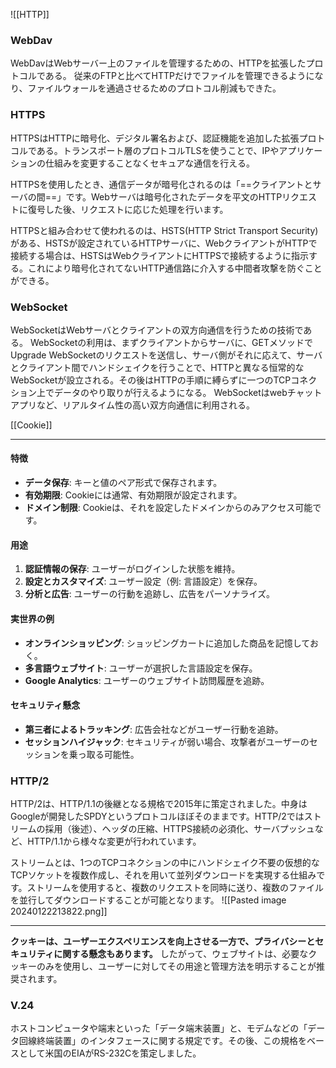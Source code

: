 ![[HTTP]]

### WebDav
WebDavはWebサーバー上のファイルを管理するための、HTTPを拡張したプロトコルである。
従来のFTPと比べてHTTPだけでファイルを管理できるようになり、ファイルウォールを通過させるためのプロトコル削減もできた。

### HTTPS
HTTPSはHTTPに暗号化、デジタル署名および、認証機能を追加した拡張プロトコルである。トランスポート層のプロトコルTLSを使うことで、IPやアプリケーションの仕組みを変更することなくセキュアな通信を行える。

HTTPSを使用したとき、通信データが暗号化されるのは「==クライアントとサーバの間==」です。Webサーバは暗号化されたデータを平文のHTTPリクエストに復号した後、リクエストに応じた処理を行います。

HTTPSと組み合わせて使われるのは、HSTS(HTTP Strict Transport Security)がある、HSTSが設定されているHTTPサーバに、WebクライアントがHTTPで接続する場合は、HSTSはWebクライアントにHTTPSで接続するように指示する。これにより暗号化されてないHTTP通信路に介入する中間者攻撃を防ぐことができる。

### WebSocket
WebSocketはWebサーバとクライアントの双方向通信を行うための技術である。
WebSocketの利用は、まずクライアントからサーバに、GETメソッドでUpgrade WebSocketのリクエストを送信し、サーバ側がそれに応えて、サーバとクライアント間でハンドシェイクを行うことで、HTTPと異なる恒常的なWebSocketが設立される。その後はHTTPの手順に縛らずに一つのTCPコネクション上でデータのやり取りが行えるようになる。
WebSocketはwebチャットアプリなど、リアルタイム性の高い双方向通信に利用される。


[[Cookie]]


---

#### 特徴

- **データ保存**: キーと値のペア形式で保存されます。
- **有効期限**: Cookieには通常、有効期限が設定されます。
- **ドメイン制限**: Cookieは、それを設定したドメインからのみアクセス可能です。

#### 用途

1. **認証情報の保存**: ユーザーがログインした状態を維持。
2. **設定とカスタマイズ**: ユーザー設定（例: 言語設定）を保存。
3. **分析と広告**: ユーザーの行動を追跡し、広告をパーソナライズ。

#### 実世界の例

- **オンラインショッピング**: ショッピングカートに追加した商品を記憶しておく。
- **多言語ウェブサイト**: ユーザーが選択した言語設定を保存。
- **Google Analytics**: ユーザーのウェブサイト訪問履歴を追跡。

#### セキュリティ懸念

- **第三者によるトラッキング**: 広告会社などがユーザー行動を追跡。
- **セッションハイジャック**: セキュリティが弱い場合、攻撃者がユーザーのセッションを乗っ取る可能性。

### HTTP/2
HTTP/2は、HTTP/1.1の後継となる規格で2015年に策定されました。中身はGoogleが開発したSPDYというプロトコルほぼそのままです。HTTP/2ではストリームの採用（後述）、ヘッダの圧縮、HTTPS接続の必須化、サーバプッシュなど、HTTP/1.1から様々な変更が行われています。  
  
ストリームとは、1つのTCPコネクションの中にハンドシェイク不要の仮想的なTCPソケットを複数作成し、それを用いて並列ダウンロードを実現する仕組みです。ストリームを使用すると、複数のリクエストを同時に送り、複数のファイルを並行してダウンロードすることが可能となります。
![[Pasted image 20240122213822.png]]

---

**クッキーは、ユーザーエクスペリエンスを向上させる一方で、プライバシーとセキュリティに関する懸念もあります。** したがって、ウェブサイトは、必要なクッキーのみを使用し、ユーザーに対してその用途と管理方法を明示することが推奨されます。

### **V.24**
ホストコンピュータや端末といった「データ端末装置」と、モデムなどの「データ回線終端装置」のインタフェースに関する規定です。その後、この規格をベースとして米国のEIAがRS-232Cを策定しました。